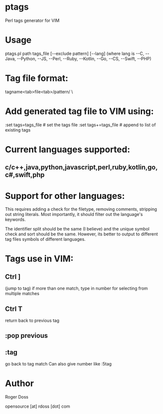 # ptags
Perl tags generator for VIM

# Usage
ptags.pl path tags_file [--exclude pattern] [--lang] (where lang is --C, --Java, --Python, --JS, --Perl, --Ruby, --Kotlin, --Go, --CS, --Swift, --PHP)

# Tag file format:

tagname\<tab\>file\<tab\>/pattern/ \

# Add generated tag file to VIM using:

:set tags=tags\_file \# set the tags file
:set tags+=tags\_file \# append to list of existing tags

# Current languages supported:

## c/c++,java,python,javascript,perl,ruby,kotlin,go,c#,swift,php

# Support for other languages:

This requires adding a check for the filetype, removing comments,
stripping out string literals. Most importantly, it should filter out
the language's keywords. 

The identifier split should be the same (I believe) and the unique symbol 
check and sort should be the same. However, its better to output to different
tag files symbols of different languages.

# Tags use in VIM:

## Ctrl ] 
(jump to tag) if more than one match, type in number for selecting from multiple matches

## Ctrl T 
return back to previous tag

## :pop previous

## :tag 
go back to tag match
Can also give number like :5tag

# Author
Roger Doss

opensource [at] rdoss [dot] com
